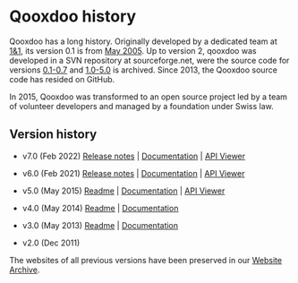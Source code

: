 # Qooxdoo history

Qooxdoo has a long history. Originally developed by a dedicated
team at [1&1](https://www.1und1.de/), its version 0.1 is from [May
2005](https://sourceforge.net/projects/qooxdoo/files/qooxdoo-legacy/0.1/).
Up to version 2, qooxdoo was developed in a SVN repository
at sourceforge.net, were the source code for versions
[0.1-0.7](https://sourceforge.net/projects/qooxdoo/files/qooxdoo-legacy/) and
[1.0-5.0](https://sourceforge.net/projects/qooxdoo/files/qooxdoo-current/)
is archived. Since 2013, the Qooxdoo source code has resided on GitHub.

In 2015, Qooxdoo was transformed to an open source project led by a team of
volunteer developers and managed by a foundation under Swiss law. 

## Version history
- v7.0 (Feb 2022) [Release notes](/release-notes.7.0.md) 
  | [Documentation](https://qooxdoo.org/documentation/v7.0/#/)
  | [API Viewer](https://qooxdoo.org/qxl.apiviewer/v7.0/)

- v6.0 (Feb 2021) [Release notes](/release-notes.md) 
  | [Documentation](https://qooxdoo.org/documentation/6.0/#/)
  | [API Viewer](https://qooxdoo.org/qxl.apiviewer/6.0/)
  
- v5.0 (May 2015) [Readme](https://github.com/qooxdoo/qooxdoo/blob/branch_5_0_x/readme.rst) 
  | [Documentation](https://archive.qooxdoo.org/5.0.2)
  | [API Viewer](https://archive.qooxdoo.org/5.0.2/api/#qx)

- v4.0 (May 2014) [Readme](https://github.com/qooxdoo/qooxdoo/blob/branch_4_0_x/readme.rst) 
  | [Documentation](https://archive.qooxdoo.org/4.0.2)

- v3.0 (May 2013) [Readme](https://github.com/qooxdoo/qooxdoo/blob/branch_3_0_x/readme.rst) 
  | [Documentation](https://archive.qooxdoo.org/3.0.2)

- v2.0 (Dec 2011)

The websites of all previous versions have been preserved in our
[Website Archive](https://github.com/qooxdoo/website-archive).
